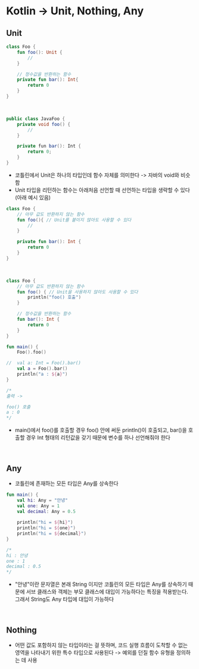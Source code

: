 # Kotlin -> Unit, Nothing, Any


## Unit

```kt
class Foo {
    fun foo(): Unit {
        //
    }

    // 정수값을 반환하는 함수
    private fun bar(): Int{
        return 0
    }
}
```

<br>

```java
public class JavaFoo {
    private void foo() {
        //
    }

    private fun bar(): Int {
        return 0;
    }
}
```

* 코틀린에서 Unit은 하나의 타입인데 함수 자체를 의미한다 -> 자바의 void와 비슷함
* Unit 타입을 리턴하는 함수는 아래처음 선언할 때 선언하는 타입을 생략할 수 있다(아래 예시 있음)

```kt
class Foo {
    // 아무 값도 반환하지 않는 함수
    fun foo(){ // Unit를 붙이지 않아도 사용할 수 있다
        //
    }

    private fun bar(): Int {
        return 0
    }
}
```

<br>

```kt
class Foo {
    // 아무 값도 반환하지 않는 함수
    fun foo() { // Unit을 사용하지 않아도 사용할 수 있다
        println("foo() 호출")
    }

    // 정수값을 반환하는 함수
    fun bar(): Int {
        return 0
    }
}

fun main() {
    Foo().foo()

//  val a: Int = Foo().bar()
    val a = Foo().bar()
    println("a : ${a}")
}

/*
출력 ->

foo() 호출
a : 0
*/
```

* main()에서 foo()를 호출할 경우 foo() 안에 써둔 println()이 호출되고, bar()을 호출할 경우 Int 형태의 리턴값을 갖기 때문에 변수를 하나 선언해줘야 한다

<br>

## Any

* 코틀린에 존재하는 모든 타입은 Any를 상속한다

```kt
fun main() {
    val hi: Any = "안녕"
    val one: Any = 1
    val decimal: Any = 0.5
    
    println("hi = ${hi}")
    println("hi = ${one}")
    println("hi = ${decimal}")
}

/*
hi : 안녕
one : 1
decimal : 0.5
*/
```

* "안녕"이란 문자열은 본래 String 이지만 코틀린의 모든 타입은 Any를 상속하기 때문에 서브 클래스와 객체는 부모 클래스에 대입이 가능하다는 특징을 적용받는다. 그래서 String도 Any 타입에 대입이 가능하다

<br>

## Nothing

* 어떤 값도 포함하지 않는 타입이라는 걸 뜻하며, 코드 실행 흐름이 도착할 수 없는 영역을 나타내기 위한 특수 타입으로 사용된다 -> 예외를 던질 함수 유형을 정의하는 데 사용